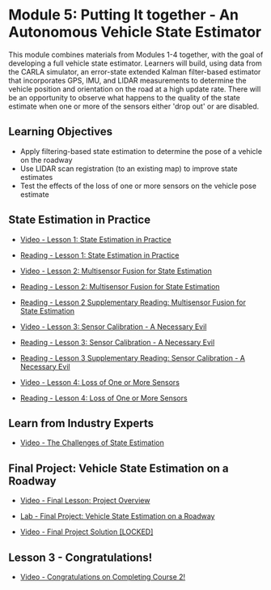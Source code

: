 # Module 5: Putting It together - An Autonomous Vehicle State Estimator

This module combines materials from Modules 1-4 together, with the goal of developing a full vehicle state estimator. Learners will build, using data from the CARLA simulator, an error-state extended Kalman filter-based estimator that incorporates GPS, IMU, and LIDAR measurements to determine the vehicle position and orientation on the road at a high update rate. There will be an opportunity to observe what happens to the quality of the state estimate when one or more of the sensors either 'drop out' or are disabled.

## Learning Objectives

- Apply filtering-based state estimation to determine the pose of a vehicle on the roadway
- Use LIDAR scan registration (to an existing map) to improve state estimates
- Test the effects of the loss of one or more sensors on the vehicle pose estimate

## State Estimation in Practice

- [Video - Lesson 1: State Estimation in Practice](https://www.coursera.org/learn/state-estimation-localization-self-driving-cars/lecture/VihNN/lesson-1-state-estimation-in-practice)

- [Reading - Lesson 1: State Estimation in Practice](./Readings/C2M5L1-State_Estimation_in_Practice.pdf)

- [Video - Lesson 2: Multisensor Fusion for State Estimation](https://www.coursera.org/learn/state-estimation-localization-self-driving-cars/lecture/2imn3/lesson-2-multisensor-fusion-for-state-estimation)

- [Reading - Lesson 2: Multisensor Fusion for State Estimation](./Readings/C2M5L2-Multisensor_Fusion_for_State_Estimation.pdf)

- [Reading - Lesson 2 Supplementary Reading: Multisensor Fusion for State Estimation](https://www.coursera.org/learn/state-estimation-localization-self-driving-cars/supplement/MNnzM/lesson-2-supplementary-reading-multisensor-fusion-for-state-estimation)

- [Video - Lesson 3: Sensor Calibration - A Necessary Evil](https://www.coursera.org/learn/state-estimation-localization-self-driving-cars/lecture/jPb2Y/lesson-3-sensor-calibration-a-necessary-evil)

- [Reading - Lesson 3: Sensor Calibration - A Necessary Evil](./Readings/C2M5L3-Sensor_Calibration.pdf)

- [Reading - Lesson 3 Supplementary Reading: Sensor Calibration - A Necessary Evil](https://www.coursera.org/learn/state-estimation-localization-self-driving-cars/supplement/VbcgB/lesson-3-supplementary-reading-sensor-calibration-a-necessary-evil)

- [Video - Lesson 4: Loss of One or More Sensors](https://www.coursera.org/learn/state-estimation-localization-self-driving-cars/lecture/FfCsO/lesson-4-loss-of-one-or-more-sensors)

- [Reading - Lesson 4: Loss of One or More Sensors](./Readings/C2M5L4-Loss_of_One_or_more_Senssors.pdf)

## Learn from Industry Experts

- [Video - The Challenges of State Estimation](https://www.coursera.org/learn/state-estimation-localization-self-driving-cars/lecture/4dQLf/the-challenges-of-state-estimation)

## Final Project: Vehicle State Estimation on a Roadway

- [Video - Final Lesson: Project Overview](https://www.coursera.org/learn/state-estimation-localization-self-driving-cars/lecture/XwBK1/final-lesson-project-overview)

- [Lab - Final Project: Vehicle State Estimation on a Roadway](./Labs/es_ekf.ipynb)

- [Video - Final Project Solution [LOCKED]](https://www.coursera.org/learn/state-estimation-localization-self-driving-cars/lecture/Myx6X/final-project-solution-locked)

## Lesson 3 - Congratulations!

- [Video - Congratulations on Completing Course 2!](https://www.coursera.org/learn/state-estimation-localization-self-driving-cars/lecture/QXgFg/congratulations-on-completing-course-2)